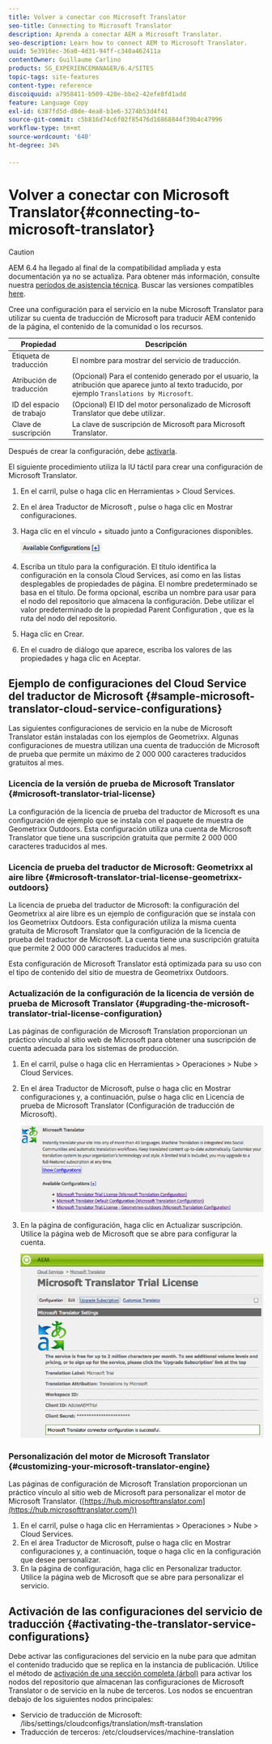 ```yaml
---
title: Volver a conectar con Microsoft Translator
seo-title: Connecting to Microsoft Translator
description: Aprenda a conectar AEM a Microsoft Translator.
seo-description: Learn how to connect AEM to Microsoft Translator.
uuid: 5e3916ec-36a0-4d31-94ff-c340a462411a
contentOwner: Guillaume Carlino
products: SG_EXPERIENCEMANAGER/6.4/SITES
topic-tags: site-features
content-type: reference
discoiquuid: a7958411-b509-428e-bbe2-42efe8fd1add
feature: Language Copy
exl-id: 6387fd5d-d8de-4ea8-b1e6-3274b53d4f41
source-git-commit: c5b816d74c6f02f85476d16868844f39b4c47996
workflow-type: tm+mt
source-wordcount: '640'
ht-degree: 34%

---
```


# Volver a conectar con Microsoft Translator{#connecting-to-microsoft-translator}

>[!CAUTION]
>
>AEM 6.4 ha llegado al final de la compatibilidad ampliada y esta documentación ya no se actualiza. Para obtener más información, consulte nuestra [períodos de asistencia técnica](https://helpx.adobe.com/es/support/programs/eol-matrix.html). Buscar las versiones compatibles [here](https://experienceleague.adobe.com/docs/).

Cree una configuración para el servicio en la nube Microsoft Translator para utilizar su cuenta de traducción de Microsoft para traducir AEM contenido de la página, el contenido de la comunidad o los recursos.

| Propiedad | Descripción |
|---|---|
| Etiqueta de traducción | El nombre para mostrar del servicio de traducción. |
| Atribución de traducción | (Opcional) Para el contenido generado por el usuario, la atribución que aparece junto al texto traducido, por ejemplo `Translations by Microsoft`. |
| ID del espacio de trabajo | (Opcional) El ID del motor personalizado de Microsoft Translator que debe utilizar. |
| Clave de suscripción | La clave de suscripción de Microsoft para Microsoft Translator. |

Después de crear la configuración, debe [activarla](/help/sites-administering/tc-msconf.md#activating-the-translator-service-configurations).

El siguiente procedimiento utiliza la IU táctil para crear una configuración de Microsoft Translator.

1. En el carril, pulse o haga clic en Herramientas > Cloud Services.
1. En el área Traductor de Microsoft , pulse o haga clic en Mostrar configuraciones.
1. Haga clic en el vínculo + situado junto a Configuraciones disponibles.

   ![chlimage_1-382](assets/chlimage_1-382.png)

1. Escriba un título para la configuración. El título identifica la configuración en la consola Cloud Services, así como en las listas desplegables de propiedades de página. El nombre predeterminado se basa en el título. De forma opcional, escriba un nombre para usar para el nodo del repositorio que almacena la configuración. Debe utilizar el valor predeterminado de la propiedad Parent Configuration , que es la ruta del nodo del repositorio.
1. Haga clic en Crear.
1. En el cuadro de diálogo que aparece, escriba los valores de las propiedades y haga clic en Aceptar.

## Ejemplo de configuraciones del Cloud Service del traductor de Microsoft {#sample-microsoft-translator-cloud-service-configurations}

Las siguientes configuraciones de servicio en la nube de Microsoft Translator están instaladas con los ejemplos de Geometrixx. Algunas configuraciones de muestra utilizan una cuenta de traducción de Microsoft de prueba que permite un máximo de 2 000 000 caracteres traducidos gratuitos al mes.

### Licencia de la versión de prueba de Microsoft Translator {#microsoft-translator-trial-license}

La configuración de la licencia de prueba del traductor de Microsoft es una configuración de ejemplo que se instala con el paquete de muestra de Geometrixx Outdoors. Esta configuración utiliza una cuenta de Microsoft Translator que tiene una suscripción gratuita que permite 2 000 000 caracteres traducidos al mes.

### Licencia de prueba del traductor de Microsoft: Geometrixx al aire libre {#microsoft-translator-trial-license-geometrixx-outdoors}

La licencia de prueba del traductor de Microsoft: la configuración del Geometrixx al aire libre es un ejemplo de configuración que se instala con los Geometrixx Outdoors. Esta configuración utiliza la misma cuenta gratuita de Microsoft Translator que la configuración de la licencia de prueba del traductor de Microsoft. La cuenta tiene una suscripción gratuita que permite 2 000 000 caracteres traducidos al mes.

Esta configuración de Microsoft Translator está optimizada para su uso con el tipo de contenido del sitio de muestra de Geometrixx Outdoors.

### Actualización de la configuración de la licencia de versión de prueba de Microsoft Translator {#upgrading-the-microsoft-translator-trial-license-configuration}

Las páginas de configuración de Microsoft Translation proporcionan un práctico vínculo al sitio web de Microsoft para obtener una suscripción de cuenta adecuada para los sistemas de producción.

1. En el carril, pulse o haga clic en Herramientas > Operaciones > Nube > Cloud Services.
1. En el área Traductor de Microsoft, pulse o haga clic en Mostrar configuraciones y, a continuación, pulse o haga clic en Licencia de prueba de Microsoft Translator (Configuración de traducción de Microsoft).

   ![chlimage_1-383](assets/chlimage_1-383.png)

1. En la página de configuración, haga clic en Actualizar suscripción. Utilice la página web de Microsoft que se abre para configurar la cuenta.

   ![chlimage_1-384](assets/chlimage_1-384.png)

### Personalización del motor de Microsoft Translator {#customizing-your-microsoft-translator-engine}

Las páginas de configuración de Microsoft Translation proporcionan un práctico vínculo al sitio web de Microsoft para personalizar el motor de Microsoft Translator. ([https://hub.microsofttranslator.com](https://hub.microsofttranslator.com/))

1. En el carril, pulse o haga clic en Herramientas > Operaciones > Nube > Cloud Services.
1. En el área Traductor de Microsoft, pulse o haga clic en Mostrar configuraciones y, a continuación, toque o haga clic en la configuración que desee personalizar.
1. En la página de configuración, haga clic en Personalizar traductor. Utilice la página web de Microsoft que se abre para personalizar el servicio.

## Activación de las configuraciones del servicio de traducción {#activating-the-translator-service-configurations}

Debe activar las configuraciones del servicio en la nube para que admitan el contenido traducido que se replica en la instancia de publicación. Utilice el método de [activación de una sección completa (árbol)](/help/sites-authoring/publishing-pages.md#publishing-and-unpublishing-a-tree) para activar los nodos del repositorio que almacenan las configuraciones de Microsoft Translator o de servicio en la nube de terceros. Los nodos se encuentran debajo de los siguientes nodos principales:

* Servicio de traducción de Microsoft: /libs/settings/cloudconfigs/translation/msft-translation
* Traducción de terceros: /etc/cloudservices/machine-translation
